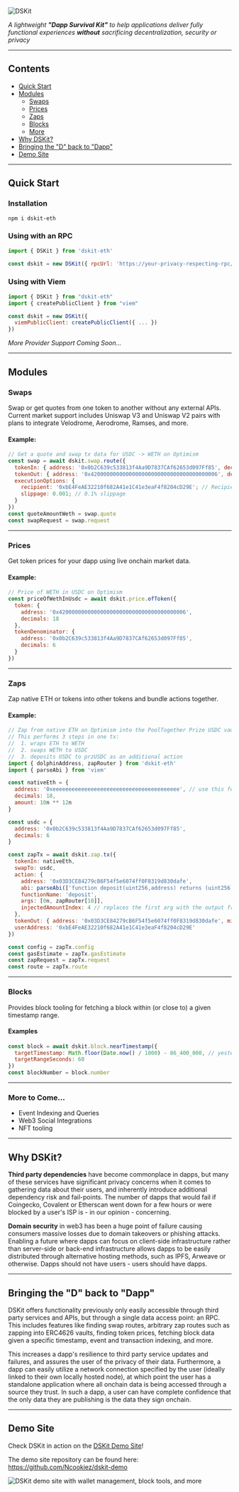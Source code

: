 <span id="header"></span>
![DSKit](./assets/logo_256.png)

_A lightweight **"Dapp Survival Kit"** to help applications deliver fully functional experiences **without** sacrificing decentralization, security or privacy_

---

## Contents

- [Quick Start](#quick-start)
- [Modules](#modules)
  - [Swaps](#swaps)
  - [Prices](#prices)
  - [Zaps](#zaps)
  - [Blocks](#blocks)
  - [More](#more-to-come)
- [Why DSKit?](#why-dskit)
- [Bringing the "D" back to "Dapp"](#bringing-the-d-back-to-dapp)
- [Demo Site](#demo-site)

---

## Quick Start

### Installation

```cli
npm i dskit-eth
```

### Using with an RPC

```js
import { DSKit } from 'dskit-eth'

const dskit = new DSKit({ rpcUrl: 'https://your-privacy-respecting-rpc/' })
```

### Using with Viem

```js
import { DSKit } from "dskit-eth"
import { createPublicClient } from "viem"

const dskit = new DSKit({
  viemPublicClient: createPublicClient({ ... })
})
```

_More Provider Support Coming Soon..._

---

## Modules

### Swaps

Swap or get quotes from one token to another without any external APIs. Current market support includes Uniswap V3 and Uniswap V2 pairs with plans to integrate Velodrome, Aerodrome, Ramses, and more.

#### Example:

```js
// Get a quote and swap tx data for USDC -> WETH on Optimism
const swap = await dskit.swap.route({
  tokenIn: { address: '0x0b2C639c533813f4Aa9D7837CAf62653d097Ff85', decimals: 6, amount: 10n ** 8n }, // USDC
  tokenOut: { address: '0x4200000000000000000000000000000000000006', decimals: 18 }, // WETH
  executionOptions: {
    recipient: '0xbE4FeAE32210f682A41e1C41e3eaF4f8204cD29E'; // Recipient of the WETH
    slippage: 0.001; // 0.1% slippage
  }
})
const quoteAmountWeth = swap.quote
const swapRequest = swap.request
```

---

### Prices

Get token prices for your dapp using live onchain market data.

#### Example:

```js
// Price of WETH in USDC on Optimism
const priceOfWethInUsdc = await dskit.price.ofToken({
  token: {
    address: '0x4200000000000000000000000000000000000006',
    decimals: 18
  },
  tokenDenominator: {
    address: '0x0b2C639c533813f4Aa9D7837CAf62653d097Ff85',
    decimals: 6
  }
})
```

---

### Zaps

Zap native ETH or tokens into other tokens and bundle actions together.

#### Example:

```js
// Zap from native ETH on Optimism into the PoolTogether Prize USDC vault.
// This performs 3 steps in one tx:
//  1. wraps ETH to WETH
//  2. swaps WETH to USDC
//  3. deposits USDC to przUSDC as an additional action
import { dolphinAddress, zapRouter } from 'dskit-eth'
import { parseAbi } from 'viem'

const nativeEth = {
  address: '0xeeeeeeeeeeeeeeeeeeeeeeeeeeeeeeeeeeeeeeee', // use this for native ETH
  decimals: 18,
  amount: 10n ** 12n
}

const usdc = {
  address: '0x0b2C639c533813f4Aa9D7837CAf62653d097Ff85',
  decimals: 6
}

const zapTx = await dskit.zap.tx({
  tokenIn: nativeEth,
  swapTo: usdc,
  action: {
    address: '0x03D3CE84279cB6F54f5e6074ff0F8319d830dafe',
    abi: parseAbi(['function deposit(uint256,address) returns (uint256)']),
    functionName: 'deposit',
    args: [0n, zapRouter[10]],
    injectedAmountIndex: 4 // replaces the first arg with the output from the swap
  },
  tokenOut: { address: '0x03D3CE84279cB6F54f5e6074ff0F8319d830dafe', minAmount: 1n },
  userAddress: '0xbE4FeAE32210f682A41e1C41e3eaF4f8204cD29E'
})

const config = zapTx.config
const gasEstimate = zapTx.gasEstimate
const zapRequest = zapTx.request
const route = zapTx.route
```

---

### Blocks

Provides block tooling for fetching a block within (or close to) a given
timestamp range.

#### Examples

```js
const block = await dskit.block.nearTimestamp({
  targetTimestamp: Math.floor(Date.now() / 1000) - 86_400_000, // yesterday
  targetRangeSeconds: 60
})
const blockNumber = block.number
```

---

### More to Come...

- Event Indexing and Queries
- Web3 Social Integrations
- NFT tooling

---

## Why DSKit?

**Third party dependencies** have become commonplace in dapps, but many of these services have significant privacy concerns when it comes to gathering data about their users, and inherently introduce additional dependency risk and fail-points. The number of dapps that would fail if Coingecko, Covalent or Etherscan went down for a few hours or were blocked by a user's ISP is - in our opinion - concerning.

**Domain security** in web3 has been a huge point of failure causing consumers massive losses due to domain takeovers or phishing attacks. Enabling a future where dapps can focus on client-side infrastructure rather than server-side or back-end infrastructure allows dapps to be easily distributed through alternative hosting methods, such as IPFS, Arweave or otherwise. Dapps should not have users - users should have dapps.

---

## Bringing the "D" back to "Dapp"

DSKit offers functionality previously only easily accessible through third party services and APIs, but through a single data access point: an RPC. This includes features like finding swap routes, arbitrary zap routes such as zapping into ERC4626 vaults, finding token prices, fetching block data given a specific timestamp, event and transaction indexing, and more.

This increases a dapp's resilience to third party service updates and failures, and assures the user of the privacy of their data. Furthermore, a dapp can easily utilize a network connection specified by the user (ideally linked to their own locally hosted node), at which point the user has a standalone application where all onchain data is being accessed through a source they trust. In such a dapp, a user can have complete confidence that the only data they are publishing is the data they sign onchain.

---

## Demo Site

Check DSKit in action on the [DSKit Demo Site](https://demo.dskit.eth.limo/)!

The demo site repository can be found here: https://github.com/Ncookiez/dskit-demo

![DSKit demo site with wallet management, block tools, and more](./assets/demo_site.png)
